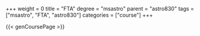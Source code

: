 +++
weight = 0
title = "FTA"
degree = "msastro"
parent = "astro830"
tags = ["msastro", "FTA", "astro830"]
categories = ["course"]
+++

{{< genCoursePage >}}
